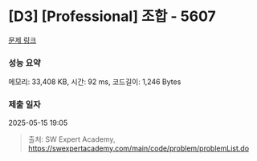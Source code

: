 # [D3] [Professional] 조합 - 5607 

[문제 링크](https://swexpertacademy.com/main/code/problem/problemDetail.do?contestProbId=AWXGKdbqczEDFAUo) 

### 성능 요약

메모리: 33,408 KB, 시간: 92 ms, 코드길이: 1,246 Bytes

### 제출 일자

2025-05-15 19:05



> 출처: SW Expert Academy, https://swexpertacademy.com/main/code/problem/problemList.do